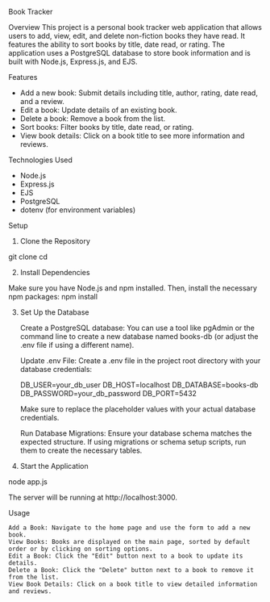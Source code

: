 Book Tracker

Overview
This project is a personal book tracker web application that allows users to add, view, edit, and delete non-fiction books they have read. It features the ability to sort books by title, date read, or rating. The application uses a PostgreSQL database to store book information and is built with Node.js, Express.js, and EJS.

Features
- Add a new book: Submit details including title, author, rating, date read, and a review.
- Edit a book: Update details of an existing book.
- Delete a book: Remove a book from the list.
- Sort books: Filter books by title, date read, or rating.
- View book details: Click on a book title to see more information and reviews.

Technologies Used
- Node.js
- Express.js
- EJS
- PostgreSQL
- dotenv (for environment variables)

Setup
1. Clone the Repository

  git clone <repository-url>
  cd <repository-directory>

2. Install Dependencies

Make sure you have Node.js and npm installed. Then, install the necessary npm packages:
    npm install

3. Set Up the Database

    Create a PostgreSQL database: You can use a tool like pgAdmin or the command line to create a new database named books-db (or adjust the .env file if using a different name).

    Update .env File: Create a .env file in the project root directory with your database credentials:

    DB_USER=your_db_user
    DB_HOST=localhost
    DB_DATABASE=books-db
    DB_PASSWORD=your_db_password
    DB_PORT=5432

    Make sure to replace the placeholder values with your actual database credentials.

    Run Database Migrations: Ensure your database schema matches the expected structure. If using migrations or schema setup scripts, run them to create the necessary tables.

4. Start the Application

node app.js

The server will be running at http://localhost:3000.

Usage

    Add a Book: Navigate to the home page and use the form to add a new book.
    View Books: Books are displayed on the main page, sorted by default order or by clicking on sorting options.
    Edit a Book: Click the "Edit" button next to a book to update its details.
    Delete a Book: Click the "Delete" button next to a book to remove it from the list.
    View Book Details: Click on a book title to view detailed information and reviews.

